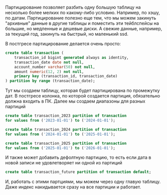 Партицирование позволяет разбить одну большую таблицу на несколько более мелких по какому-либо условию. Например, по хэшу, по датам. Партицирование полезно еще тем, что мы можем закинуть "архивные" данные в другие таблицы и поместить эти тейблспейсы на большие, но медленные и дешевые диски. А свежие данные, например, за текущий год, закинуть на быстрый, но маленький ssd.

В постгресе партицирование делается очень просто:
```sql
create table transaction (
    transaction_id bigint generated always as identity,
    transaction_date date not null,
    account_number varchar(50) not null,
    amount numeric(12, 2) not null,
    primary key (transaction_id, transaction_date)
) partition by range (transaction_date);
```
Тут мы создаем таблицу, которая будет партицирована по промежутку дат. В постгресе колонка, по которой создается партиция, обязательно должна входить в ПК.
Далее мы создаем диапазоны для разных партиций
```sql
create table transaction_2023 partition of transaction
for values from ('2023-01-01') to ('2024-01-01');

create table transaction_2024 partition of transaction
for values from ('2024-01-01') to ('2025-01-01');

create table transaction_2025 partition of transaction
for values from ('2025-01-01') to ('2026-01-01');
```
И также может добавить дефолтную партицию, то есть если дата в новой записи не удовлетворяет ни одной из партиций
```sql
create table transaction_future partition of transaction default;
```
И, работать с этими партциями, мы можем через одну главую таблицу. Даже индекс накидывается сразу на все партиции и работает. 